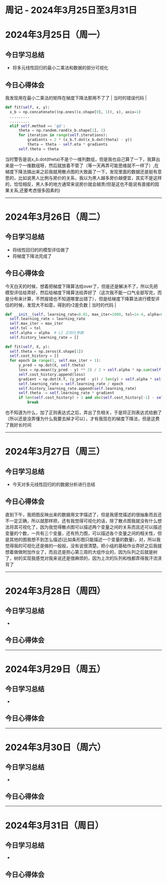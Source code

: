# 周记 - 2024年3月25日至3月31日

# 2024年3月25日（周一）

## 今日学习总结

- 将多元线性回归的最小二乘法和数据的部分可视化

## 今日心得体会

我发现用在最小二乘法的矩阵在梯度下降法那用不了了
| 当时的错误代码 |

  ``` python
def fit(self, x, y):
	x_b = np.concatenate((np.ones((x.shape[0], 1)), x), axis=1)
    .........
    .........
	elif self.method == 'gd':
		theta = np.random.rand(x_b.shape[1], 1)
		for iteration in range(self.iterations):
			gradients = 2 * (x_b.T.dot(x_b.dot(theta) - y))
			theta = theta - self.eta * gradients
		self.theta = theta
  ```

当时警告是说x_b.dot(theta)不是个一维列数组，但是我也自己算了一下，我算出来是一个一维数组呀，然后就放着不管了（等一天再弄可能思维就不一样了）,在梯度下降法搞出来之前我就用散点图的大致画了一下，发现里面的数据还是挺有意思的，比如说黑人比例与房价的关系，我以为黑人越多房价越便宜，其实不是这样的，恰恰相反，黑人多的地方通常来说房价就会越贵(但是这也不能说有直接的因果关系,还要考虑很多因素的)

------

# 2024年3月26日（周二）

## 今日学习总结

- 将线性回归的的模型评估做了
- 将梯度下降法完成了

## 今日心得体会

今天白天的时候，想着把梯度下降算法给over了，但是还是解决不了，所以先把模型评估给弄好，然后给梯度下降算法给弄好了（这次我不能一口气全部写完，而是分布来计算，不然报错也不知道哪里出错了），但是给梯度下降算法进行模型评估的时候，发现大不如意，得到的r2是负数
| 当时的代码 |

  ``` python
def __init__(self, learning_rate=0.01, max_iter=1000, tol=1e-4, alpha=0.01):
    self.learning_rate = learning_rate 
    self.max_iter = max_iter
    self.tol = tol
    self.alpha = alpha  # L2 正则化参数
    self.history_learning_rate = []
       
def fit(self, X, y):
    self.theta = np.zeros(X.shape[1])
    self.cost_history = []   
    for epoch in range(1, self.max_iter + 1):
        y_pred = np.dot(X, self.theta)
        loss = np.mean((y_pred - y) ** 2) / 2 + self.alpha * np.sum(self.theta**2) / 2
        self.cost_history.append(loss)
        gradient = np.dot(X.T, (y_pred - y)) / len(y) + self.alpha * self.theta
        self.learning_rate = self.learning_rate / epoch
        self.history_learning_rate.append(self.learning_rate)
        self.theta -= self.learning_rate * gradient
        if len(self.cost_history) > 1 and abs(self.cost_history[-1] - self.cost_history[-2]) < self.tol:
            break
  ```

也不知道为什么，加了正则表达式之后，弄出了负相关，于是将正则表达式给删了（所以还是没弄懂为什么我要去掉才可以），才有我现在的梯度下降法，但是这费了我好长时间

------

# 2024年3月27日（周三）

## 今日学习总结

- 今天对多元线性回归的的数据分析进行总结

## 今日心得体会

直到下午，我把图反映出来的数据用文字描述了，但是我感觉描述的很抽象而且还不一定正确，所以就那样把，还有我觉得可视化的话，除了散点图我就没有什么想法将其可视化了，因为我觉得散点图可以描述两个变量之间的关系而且还可以描述变量的个数，一共有三个变量，还有热力图，可以描述各个变量之间的相关性，但是其他的图我想不到怎么描述(比如条形图只能描述一个变量的数量)，对，所以我觉得我的可视化还是做的一般般，没有说很清楚。把小组的基础作业弄好之后我就想着做做附加作业了，而且还是担心第三周的大组作业的，因为队列之后就是树了，树的实现我感觉对我来说还是很麻烦的，因为上次的队列和栈都弄得我汗流浃背了

------

# 2024年3月28日（周四）

## 今日学习总结

- 

## 今日心得体会



------

# 2024年3月29日（周五）

## 今日学习总结

- 

## 今日心得体会





------

# 2024年3月30日（周六）

## 今日学习总结

- 

## 今日心得体会



------

# 2024年3月31日（周日）

## 今日学习总结

- 

## 今日心得体会

